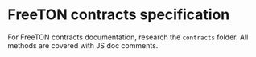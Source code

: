 # FreeTON contracts specification

For FreeTON contracts documentation, research the `contracts` folder. All methods are covered with JS doc comments.

